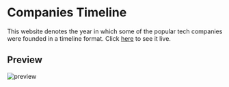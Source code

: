 # Companies Timeline

This website denotes the year in which some of the popular tech companies were founded in a timeline format. Click [here](https://codepen.io/shashiirk/full/bGpEapg) to see it live.

## Preview

![preview]()
